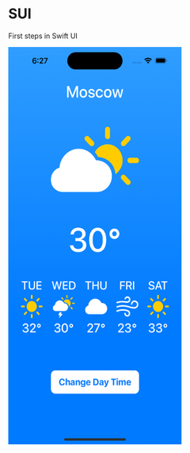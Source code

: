 # SUI
First steps in Swift UI

<img src="https://github.com/marinayudina/SUI/blob/main/Simulator%20Screen%20Shot%20-%20iPhone%2014%20Pro%20-%202023-10-29%20at%2018.27.54.png" width=350 height=800>
